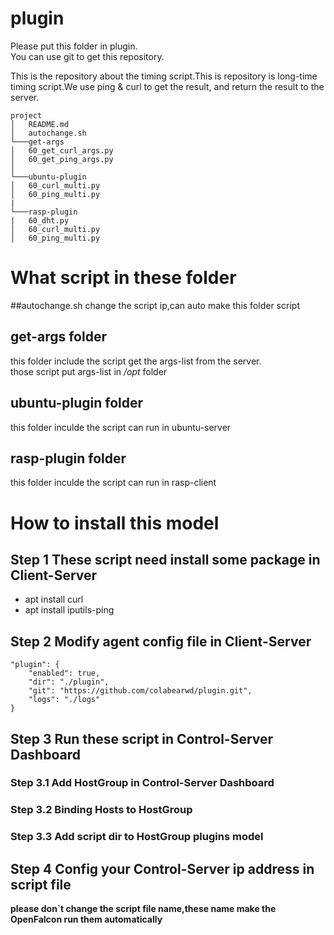 # plugin
Please put this folder in plugin.  
You can use git to get this repository.

This is the repository about the timing script.This is repository is long-time timing script.We use ping & curl to get the result, and return the result to the server.  


```
project
│   README.md   
│	autochange.sh
└───get-args
│   60_get_curl_args.py  
│   60_get_ping_args.py  
│   
└───ubuntu-plugin
│   60_curl_multi.py  
│   60_ping_multi.py
|
└───rasp-plugin
|   60_dht.py 
│   60_curl_multi.py  
│   60_ping_multi.py
```



# What script in these folder 
##autochange.sh
change the script ip,can auto make this folder script 

## get-args folder
this folder include the script get the args-list from the server.  
those script put args-list in */opt* folder

## ubuntu-plugin folder
this folder inculde the script can run in ubuntu-server


## rasp-plugin folder
this folder inculde the script can run in rasp-client

     

# How to install this model

## Step 1 These script need install some package in Client-Server
* apt install curl
* apt install iputils-ping

## Step 2 Modify agent config file in Client-Server


    "plugin": {
        "enabled": true,
        "dir": "./plugin",
        "git": "https://github.com/colabearwd/plugin.git",
        "logs": "./logs"
    }

## Step 3 Run these script in Control-Server Dashboard

### Step 3.1 Add HostGroup in Control-Server Dashboard

### Step 3.2 Binding Hosts to HostGroup

### Step 3.3 Add script dir to HostGroup plugins model


## Step 4 Config your Control-Server ip address in script file

**please don`t change the script file name,these name make the OpenFalcon run them automatically**




